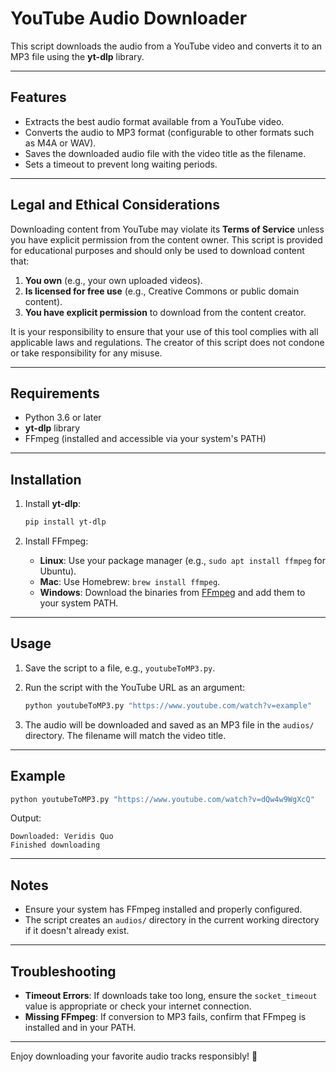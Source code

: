
# YouTube Audio Downloader

This script downloads the audio from a YouTube video and converts it to an MP3 file using the **yt-dlp** library. 

---

## Features

- Extracts the best audio format available from a YouTube video.
- Converts the audio to MP3 format (configurable to other formats such as M4A or WAV).
- Saves the downloaded audio file with the video title as the filename.
- Sets a timeout to prevent long waiting periods.

---

## Legal and Ethical Considerations

Downloading content from YouTube may violate its **Terms of Service** unless you have explicit permission from the content owner. This script is provided for educational purposes and should only be used to download content that:

1. **You own** (e.g., your own uploaded videos).
2. **Is licensed for free use** (e.g., Creative Commons or public domain content).
3. **You have explicit permission** to download from the content creator.

It is your responsibility to ensure that your use of this tool complies with all applicable laws and regulations. The creator of this script does not condone or take responsibility for any misuse.

---

## Requirements

- Python 3.6 or later
- **yt-dlp** library
- FFmpeg (installed and accessible via your system's PATH)

---

## Installation

1. Install **yt-dlp**:

   ```bash
   pip install yt-dlp
   ```

2. Install FFmpeg:

   - **Linux**: Use your package manager (e.g., `sudo apt install ffmpeg` for Ubuntu).
   - **Mac**: Use Homebrew: `brew install ffmpeg`.
   - **Windows**: Download the binaries from [FFmpeg](https://ffmpeg.org/download.html) and add them to your system PATH.

---

## Usage

1. Save the script to a file, e.g., `youtubeToMP3.py`.

2. Run the script with the YouTube URL as an argument:

   ```bash
   python youtubeToMP3.py "https://www.youtube.com/watch?v=example"
   ```

3. The audio will be downloaded and saved as an MP3 file in the `audios/` directory. The filename will match the video title.

---

## Example

```bash
python youtubeToMP3.py "https://www.youtube.com/watch?v=dQw4w9WgXcQ"
```

Output:
```
Downloaded: Veridis Quo
Finished downloading
```

---

## Notes

- Ensure your system has FFmpeg installed and properly configured.
- The script creates an `audios/` directory in the current working directory if it doesn't already exist.

---

## Troubleshooting

- **Timeout Errors**: If downloads take too long, ensure the `socket_timeout` value is appropriate or check your internet connection.
- **Missing FFmpeg**: If conversion to MP3 fails, confirm that FFmpeg is installed and in your PATH.

---

Enjoy downloading your favorite audio tracks responsibly! 🎵
